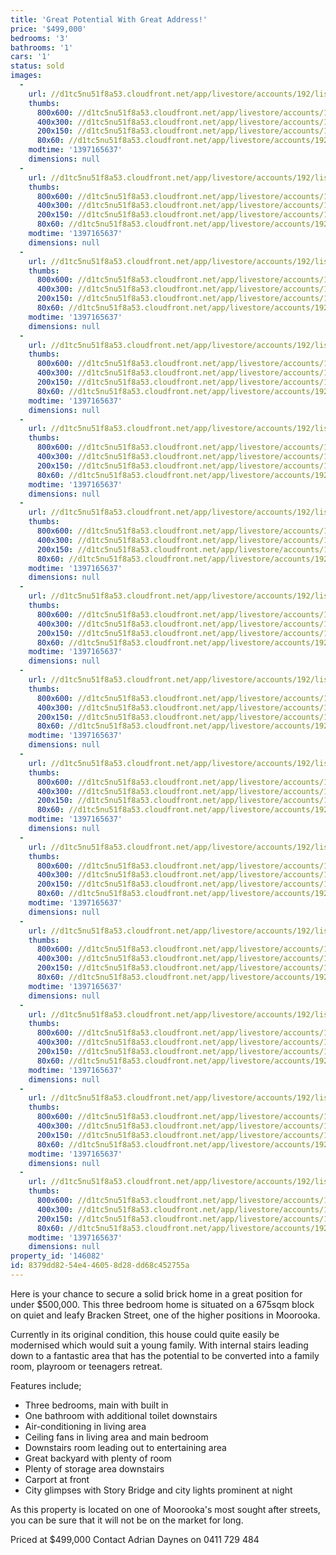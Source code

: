 ```yaml
---
title: 'Great Potential With Great Address!'
price: '$499,000'
bedrooms: '3'
bathrooms: '1'
cars: '1'
status: sold
images:
  -
    url: //d1tc5nu51f8a53.cloudfront.net/app/livestore/accounts/192/listings/98159/images/104974534-1_4489309001_20140411032603.jpg
    thumbs:
      800x600: //d1tc5nu51f8a53.cloudfront.net/app/livestore/accounts/192/listings/98159/images/104974534-1_4489309001_20140411032603_800x600.jpg
      400x300: //d1tc5nu51f8a53.cloudfront.net/app/livestore/accounts/192/listings/98159/images/104974534-1_4489309001_20140411032603_400x300.jpg
      200x150: //d1tc5nu51f8a53.cloudfront.net/app/livestore/accounts/192/listings/98159/images/104974534-1_4489309001_20140411032603_200x150.jpg
      80x60: //d1tc5nu51f8a53.cloudfront.net/app/livestore/accounts/192/listings/98159/images/104974534-1_4489309001_20140411032603_80x60.jpg
    modtime: '1397165637'
    dimensions: null
  -
    url: //d1tc5nu51f8a53.cloudfront.net/app/livestore/accounts/192/listings/98159/images/104974534-2_4205412255_20140411032604.jpg
    thumbs:
      800x600: //d1tc5nu51f8a53.cloudfront.net/app/livestore/accounts/192/listings/98159/images/104974534-2_4205412255_20140411032604_800x600.jpg
      400x300: //d1tc5nu51f8a53.cloudfront.net/app/livestore/accounts/192/listings/98159/images/104974534-2_4205412255_20140411032604_400x300.jpg
      200x150: //d1tc5nu51f8a53.cloudfront.net/app/livestore/accounts/192/listings/98159/images/104974534-2_4205412255_20140411032604_200x150.jpg
      80x60: //d1tc5nu51f8a53.cloudfront.net/app/livestore/accounts/192/listings/98159/images/104974534-2_4205412255_20140411032604_80x60.jpg
    modtime: '1397165637'
    dimensions: null
  -
    url: //d1tc5nu51f8a53.cloudfront.net/app/livestore/accounts/192/listings/98159/images/104974534-3_6430659108_20140411032604.jpg
    thumbs:
      800x600: //d1tc5nu51f8a53.cloudfront.net/app/livestore/accounts/192/listings/98159/images/104974534-3_6430659108_20140411032604_800x600.jpg
      400x300: //d1tc5nu51f8a53.cloudfront.net/app/livestore/accounts/192/listings/98159/images/104974534-3_6430659108_20140411032604_400x300.jpg
      200x150: //d1tc5nu51f8a53.cloudfront.net/app/livestore/accounts/192/listings/98159/images/104974534-3_6430659108_20140411032604_200x150.jpg
      80x60: //d1tc5nu51f8a53.cloudfront.net/app/livestore/accounts/192/listings/98159/images/104974534-3_6430659108_20140411032604_80x60.jpg
    modtime: '1397165637'
    dimensions: null
  -
    url: //d1tc5nu51f8a53.cloudfront.net/app/livestore/accounts/192/listings/98159/images/104974534-4_2958064675_20140411032610.jpg
    thumbs:
      800x600: //d1tc5nu51f8a53.cloudfront.net/app/livestore/accounts/192/listings/98159/images/104974534-4_2958064675_20140411032610_800x600.jpg
      400x300: //d1tc5nu51f8a53.cloudfront.net/app/livestore/accounts/192/listings/98159/images/104974534-4_2958064675_20140411032610_400x300.jpg
      200x150: //d1tc5nu51f8a53.cloudfront.net/app/livestore/accounts/192/listings/98159/images/104974534-4_2958064675_20140411032610_200x150.jpg
      80x60: //d1tc5nu51f8a53.cloudfront.net/app/livestore/accounts/192/listings/98159/images/104974534-4_2958064675_20140411032610_80x60.jpg
    modtime: '1397165637'
    dimensions: null
  -
    url: //d1tc5nu51f8a53.cloudfront.net/app/livestore/accounts/192/listings/98159/images/104974534-5_5619915747_20140411032608.jpg
    thumbs:
      800x600: //d1tc5nu51f8a53.cloudfront.net/app/livestore/accounts/192/listings/98159/images/104974534-5_5619915747_20140411032608_800x600.jpg
      400x300: //d1tc5nu51f8a53.cloudfront.net/app/livestore/accounts/192/listings/98159/images/104974534-5_5619915747_20140411032608_400x300.jpg
      200x150: //d1tc5nu51f8a53.cloudfront.net/app/livestore/accounts/192/listings/98159/images/104974534-5_5619915747_20140411032608_200x150.jpg
      80x60: //d1tc5nu51f8a53.cloudfront.net/app/livestore/accounts/192/listings/98159/images/104974534-5_5619915747_20140411032608_80x60.jpg
    modtime: '1397165637'
    dimensions: null
  -
    url: //d1tc5nu51f8a53.cloudfront.net/app/livestore/accounts/192/listings/98159/images/104974534-6_8459912283_20140411032608.jpg
    thumbs:
      800x600: //d1tc5nu51f8a53.cloudfront.net/app/livestore/accounts/192/listings/98159/images/104974534-6_8459912283_20140411032608_800x600.jpg
      400x300: //d1tc5nu51f8a53.cloudfront.net/app/livestore/accounts/192/listings/98159/images/104974534-6_8459912283_20140411032608_400x300.jpg
      200x150: //d1tc5nu51f8a53.cloudfront.net/app/livestore/accounts/192/listings/98159/images/104974534-6_8459912283_20140411032608_200x150.jpg
      80x60: //d1tc5nu51f8a53.cloudfront.net/app/livestore/accounts/192/listings/98159/images/104974534-6_8459912283_20140411032608_80x60.jpg
    modtime: '1397165637'
    dimensions: null
  -
    url: //d1tc5nu51f8a53.cloudfront.net/app/livestore/accounts/192/listings/98159/images/104974534-7_4219402415_20140411032610.jpg
    thumbs:
      800x600: //d1tc5nu51f8a53.cloudfront.net/app/livestore/accounts/192/listings/98159/images/104974534-7_4219402415_20140411032610_800x600.jpg
      400x300: //d1tc5nu51f8a53.cloudfront.net/app/livestore/accounts/192/listings/98159/images/104974534-7_4219402415_20140411032610_400x300.jpg
      200x150: //d1tc5nu51f8a53.cloudfront.net/app/livestore/accounts/192/listings/98159/images/104974534-7_4219402415_20140411032610_200x150.jpg
      80x60: //d1tc5nu51f8a53.cloudfront.net/app/livestore/accounts/192/listings/98159/images/104974534-7_4219402415_20140411032610_80x60.jpg
    modtime: '1397165637'
    dimensions: null
  -
    url: //d1tc5nu51f8a53.cloudfront.net/app/livestore/accounts/192/listings/98159/images/104974534-8_1182343019_20140411032610.jpg
    thumbs:
      800x600: //d1tc5nu51f8a53.cloudfront.net/app/livestore/accounts/192/listings/98159/images/104974534-8_1182343019_20140411032610_800x600.jpg
      400x300: //d1tc5nu51f8a53.cloudfront.net/app/livestore/accounts/192/listings/98159/images/104974534-8_1182343019_20140411032610_400x300.jpg
      200x150: //d1tc5nu51f8a53.cloudfront.net/app/livestore/accounts/192/listings/98159/images/104974534-8_1182343019_20140411032610_200x150.jpg
      80x60: //d1tc5nu51f8a53.cloudfront.net/app/livestore/accounts/192/listings/98159/images/104974534-8_1182343019_20140411032610_80x60.jpg
    modtime: '1397165637'
    dimensions: null
  -
    url: //d1tc5nu51f8a53.cloudfront.net/app/livestore/accounts/192/listings/98159/images/104974534-9_3133820048_20140411032612.jpg
    thumbs:
      800x600: //d1tc5nu51f8a53.cloudfront.net/app/livestore/accounts/192/listings/98159/images/104974534-9_3133820048_20140411032612_800x600.jpg
      400x300: //d1tc5nu51f8a53.cloudfront.net/app/livestore/accounts/192/listings/98159/images/104974534-9_3133820048_20140411032612_400x300.jpg
      200x150: //d1tc5nu51f8a53.cloudfront.net/app/livestore/accounts/192/listings/98159/images/104974534-9_3133820048_20140411032612_200x150.jpg
      80x60: //d1tc5nu51f8a53.cloudfront.net/app/livestore/accounts/192/listings/98159/images/104974534-9_3133820048_20140411032612_80x60.jpg
    modtime: '1397165637'
    dimensions: null
  -
    url: //d1tc5nu51f8a53.cloudfront.net/app/livestore/accounts/192/listings/98159/images/104974534-10_6029774840_20140411032613.jpg
    thumbs:
      800x600: //d1tc5nu51f8a53.cloudfront.net/app/livestore/accounts/192/listings/98159/images/104974534-10_6029774840_20140411032613_800x600.jpg
      400x300: //d1tc5nu51f8a53.cloudfront.net/app/livestore/accounts/192/listings/98159/images/104974534-10_6029774840_20140411032613_400x300.jpg
      200x150: //d1tc5nu51f8a53.cloudfront.net/app/livestore/accounts/192/listings/98159/images/104974534-10_6029774840_20140411032613_200x150.jpg
      80x60: //d1tc5nu51f8a53.cloudfront.net/app/livestore/accounts/192/listings/98159/images/104974534-10_6029774840_20140411032613_80x60.jpg
    modtime: '1397165637'
    dimensions: null
  -
    url: //d1tc5nu51f8a53.cloudfront.net/app/livestore/accounts/192/listings/98159/images/104974534-11_6531114262_20140411032614.jpg
    thumbs:
      800x600: //d1tc5nu51f8a53.cloudfront.net/app/livestore/accounts/192/listings/98159/images/104974534-11_6531114262_20140411032614_800x600.jpg
      400x300: //d1tc5nu51f8a53.cloudfront.net/app/livestore/accounts/192/listings/98159/images/104974534-11_6531114262_20140411032614_400x300.jpg
      200x150: //d1tc5nu51f8a53.cloudfront.net/app/livestore/accounts/192/listings/98159/images/104974534-11_6531114262_20140411032614_200x150.jpg
      80x60: //d1tc5nu51f8a53.cloudfront.net/app/livestore/accounts/192/listings/98159/images/104974534-11_6531114262_20140411032614_80x60.jpg
    modtime: '1397165637'
    dimensions: null
  -
    url: //d1tc5nu51f8a53.cloudfront.net/app/livestore/accounts/192/listings/98159/images/104974534-12_1521743014_20140411032614.jpg
    thumbs:
      800x600: //d1tc5nu51f8a53.cloudfront.net/app/livestore/accounts/192/listings/98159/images/104974534-12_1521743014_20140411032614_800x600.jpg
      400x300: //d1tc5nu51f8a53.cloudfront.net/app/livestore/accounts/192/listings/98159/images/104974534-12_1521743014_20140411032614_400x300.jpg
      200x150: //d1tc5nu51f8a53.cloudfront.net/app/livestore/accounts/192/listings/98159/images/104974534-12_1521743014_20140411032614_200x150.jpg
      80x60: //d1tc5nu51f8a53.cloudfront.net/app/livestore/accounts/192/listings/98159/images/104974534-12_1521743014_20140411032614_80x60.jpg
    modtime: '1397165637'
    dimensions: null
  -
    url: //d1tc5nu51f8a53.cloudfront.net/app/livestore/accounts/192/listings/98159/images/104974534-13_7731598630_20140411032613.jpg
    thumbs:
      800x600: //d1tc5nu51f8a53.cloudfront.net/app/livestore/accounts/192/listings/98159/images/104974534-13_7731598630_20140411032613_800x600.jpg
      400x300: //d1tc5nu51f8a53.cloudfront.net/app/livestore/accounts/192/listings/98159/images/104974534-13_7731598630_20140411032613_400x300.jpg
      200x150: //d1tc5nu51f8a53.cloudfront.net/app/livestore/accounts/192/listings/98159/images/104974534-13_7731598630_20140411032613_200x150.jpg
      80x60: //d1tc5nu51f8a53.cloudfront.net/app/livestore/accounts/192/listings/98159/images/104974534-13_7731598630_20140411032613_80x60.jpg
    modtime: '1397165637'
    dimensions: null
  -
    url: //d1tc5nu51f8a53.cloudfront.net/app/livestore/accounts/192/listings/98159/images/104974534-15_7590334905_20140411032618.jpg
    thumbs:
      800x600: //d1tc5nu51f8a53.cloudfront.net/app/livestore/accounts/192/listings/98159/images/104974534-15_7590334905_20140411032618_800x600.jpg
      400x300: //d1tc5nu51f8a53.cloudfront.net/app/livestore/accounts/192/listings/98159/images/104974534-15_7590334905_20140411032618_400x300.jpg
      200x150: //d1tc5nu51f8a53.cloudfront.net/app/livestore/accounts/192/listings/98159/images/104974534-15_7590334905_20140411032618_200x150.jpg
      80x60: //d1tc5nu51f8a53.cloudfront.net/app/livestore/accounts/192/listings/98159/images/104974534-15_7590334905_20140411032618_80x60.jpg
    modtime: '1397165637'
    dimensions: null
property_id: '146082'
id: 8379dd82-54e4-4605-8d28-dd68c452755a
---
```

Here is your chance to secure a solid brick home in a great position for under $500,000. This three bedroom home is situated on a 675sqm block on quiet and leafy Bracken Street, one of the higher positions in Moorooka.

Currently in its original condition, this house could quite easily be modernised which would suit a young family. With internal stairs leading down to a fantastic area that has the potential to be converted into a family room, playroom or teenagers retreat.

Features include;
- Three bedrooms, main with built in
- One bathroom with additional toilet downstairs
- Air-conditioning in living area
- Ceiling fans in living area and main bedroom
- Downstairs room leading out to entertaining area
- Great backyard with plenty of room
- Plenty of storage area downstairs
- Carport at front
- City glimpses with Story Bridge and city lights prominent at night

As this property is located on one of Moorooka's most sought after streets, you can be sure that it will not be on the market for long.

Priced at $499,000
Contact Adrian Daynes on 0411 729 484